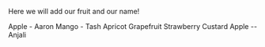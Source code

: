 Here we will add our fruit and our name!

Apple - Aaron
Mango - Tash
Apricot
Grapefruit
Strawberry
Custard Apple --Anjali
